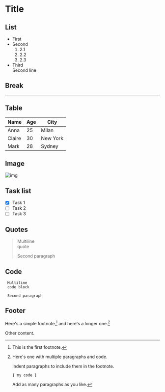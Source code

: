 # Title

## List

- First
- Second
    1. 2.1
    2. 2.2
    3. 2.3
- Third  
  Second line

## Break

---

## Table
| Name    | Age | City       |
|---------|-----|------------|
| Anna    | 25  | Milan      |
| Claire  | 30  | New York   |
| Mark    | 28  | Sydney     |

## Image 

![img](https://jupyterbook.org/en/stable/_images/C-3PO_droid.png)

## Task list

- [x] Task 1
- [ ] Task 2
- [ ] Task 3

## Quotes

> Multiline  
> quote
>
> Second paragraph

## Code

```
 Multiline
 code block

 Second paragraph
```

## Footer

Here's a simple footnote,[^1] and here's a longer one.[^bignote]

Other content.

[^1]: This is the first footnote.

[^bignote]: Here's one with multiple paragraphs and code.

    Indent paragraphs to include them in the footnote.

    `{ my code }`

    Add as many paragraphs as you like.
